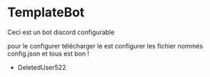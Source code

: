 # TemplateBot
Ceci est un bot discord configurable

pour le configurer télécharger le est configurer les fichier nommés config.json et tous est bon !

- DeletedUser522
